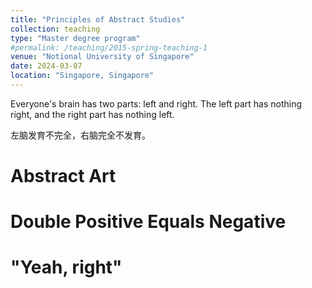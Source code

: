 ```yaml
---
title: "Principles of Abstract Studies"
collection: teaching
type: "Master degree program"
#permalink: /teaching/2015-spring-teaching-1
venue: "Notional University of Singapore"
date: 2024-03-07
location: "Singapore, Singapore"
---
```


Everyone's brain has two parts: left and right. The left part has nothing right, and the right part has nothing left.

左脑发育不完全，右脑完全不发育。

Abstract Art
======

Double Positive Equals Negative
======

"Yeah, right"
======
